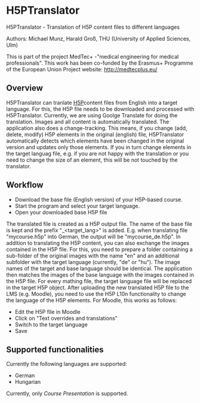 # H5PTranslator
H5PTranslator - Translation of H5P content files to different languages

Authors: Michael Munz, Harald Groß, THU (University of Applied Sciences, Ulm)

This is part of the project MedTec+ -"medical engineering for medical professionals".
This work has been co-funded by the Erasmus+ Programme of the European Union
Project website: <a href="http://medtecplus.eu/" target="_blank">http://medtecplus.eu/</a>

## Overview
H5PTranslator can tranlate [H5P](https://h5p.org/)content files from English into a target language. For this, the H5P file needs to be downloaded and processed with H5PTranslator.
Currently, we are using Goolge Translate for doing the translation. Images and all content is automatically translated.
The application also does a change-tracking. This means, if you change (add, delete, modify) H5P elements in the original (english) file, H5PTranslator automatically detects which elements have been changed in the original version and updates only those elements. If you in turn change elements in the target languag file, e.g. if you are not happy with the translation or you need to change the size of an element, this will be not touched by the translator.


## Workflow 
- Download the base file (English version) of your H5P-based course.
- Start the program and select your target language. 
- Open your downloaded base H5P file

The translated file is created as a H5P output file. The name of the base file is kept and the prefix "_<target_lang>" is added. E.g. when translating file "mycourse.h5p" into German, the output will be "mycourse_de.h5p".
In addition to translating the H5P content, you can also exchange the images contained in the H5P file. For this, you need to prepare a folder containing a sub-folder of the original images with the name "en" and an additional subfolder with the target language (currently, "de" or "hu").
The image names of the target and base language should be identical. The application then matches the images of the base language with the images contained in the H5P file. For every mathing file, the target language file will be replaced in the target H5P object.
After uploading the new translated H5P file to the LMS (e.g. Moodle), you need to use the H5P L10n functionality to change the language of the H5P elements.
For Moodle, this works as follows:
- Edit the H5P file in Moodle
- Click on "Text overrides and translations"
- Switch to the target language
- Save 

## Supported functionalities
Currently the following languages are supported: 
- German
- Hungarian

Currently, only _Course Presentation_ is supported.


